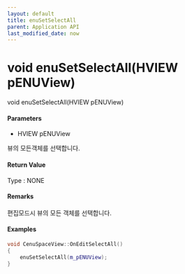 ```yaml
---
layout: default
title: enuSetSelectAll
parent: Application API
last_modified_date: now
---
```

# void enuSetSelectAll\(HVIEW pENUView\)

void enuSetSelectAll\(HVIEW pENUView\)

#### Parameters

* HVIEW pENUView

뷰의 모든객체를 선택합니다.

#### Return Value

Type : NONE

#### Remarks

편집모드시 뷰의 모든 객체를 선택합니다.

#### Examples

```cpp
void CenuSpaceView::OnEditSelectAll()
{
	enuSetSelectAll(m_pENUView);
}
```



